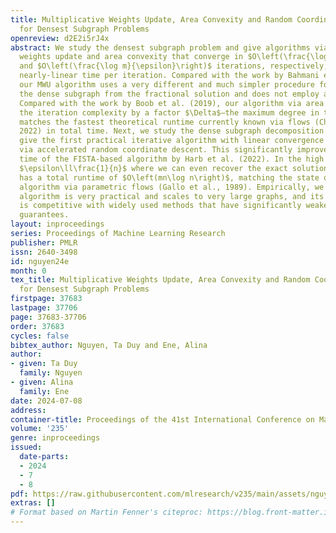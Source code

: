 ```yaml
---
title: Multiplicative Weights Update, Area Convexity and Random Coordinate Descent
  for Densest Subgraph Problems
openreview: d2E2i5rJ4x
abstract: We study the densest subgraph problem and give algorithms via multiplicative
  weights update and area convexity that converge in $O\left(\frac{\log m}{\epsilon^{2}}\right)$
  and $O\left(\frac{\log m}{\epsilon}\right)$ iterations, respectively, both with
  nearly-linear time per iteration. Compared with the work by Bahmani et al. (2014),
  our MWU algorithm uses a very different and much simpler procedure for recovering
  the dense subgraph from the fractional solution and does not employ a binary search.
  Compared with the work by Boob et al. (2019), our algorithm via area convexity improves
  the iteration complexity by a factor $\Delta$—the maximum degree in the graph, and
  matches the fastest theoretical runtime currently known via flows (Chekuri et al.,
  2022) in total time. Next, we study the dense subgraph decomposition problem and
  give the first practical iterative algorithm with linear convergence rate $O\left(mn\log\frac{1}{\epsilon}\right)$
  via accelerated random coordinate descent. This significantly improves over $O\left(\frac{m\sqrt{mn\Delta}}{\epsilon}\right)$
  time of the FISTA-based algorithm by Harb et al. (2022). In the high precision regime
  $\epsilon\ll\frac{1}{n}$ where we can even recover the exact solution, our algorithm
  has a total runtime of $O\left(mn\log n\right)$, matching the state of the art exact
  algorithm via parametric flows (Gallo et al., 1989). Empirically, we show that this
  algorithm is very practical and scales to very large graphs, and its performance
  is competitive with widely used methods that have significantly weaker theoretical
  guarantees.
layout: inproceedings
series: Proceedings of Machine Learning Research
publisher: PMLR
issn: 2640-3498
id: nguyen24e
month: 0
tex_title: Multiplicative Weights Update, Area Convexity and Random Coordinate Descent
  for Densest Subgraph Problems
firstpage: 37683
lastpage: 37706
page: 37683-37706
order: 37683
cycles: false
bibtex_author: Nguyen, Ta Duy and Ene, Alina
author:
- given: Ta Duy
  family: Nguyen
- given: Alina
  family: Ene
date: 2024-07-08
address:
container-title: Proceedings of the 41st International Conference on Machine Learning
volume: '235'
genre: inproceedings
issued:
  date-parts:
  - 2024
  - 7
  - 8
pdf: https://raw.githubusercontent.com/mlresearch/v235/main/assets/nguyen24e/nguyen24e.pdf
extras: []
# Format based on Martin Fenner's citeproc: https://blog.front-matter.io/posts/citeproc-yaml-for-bibliographies/
---
```

